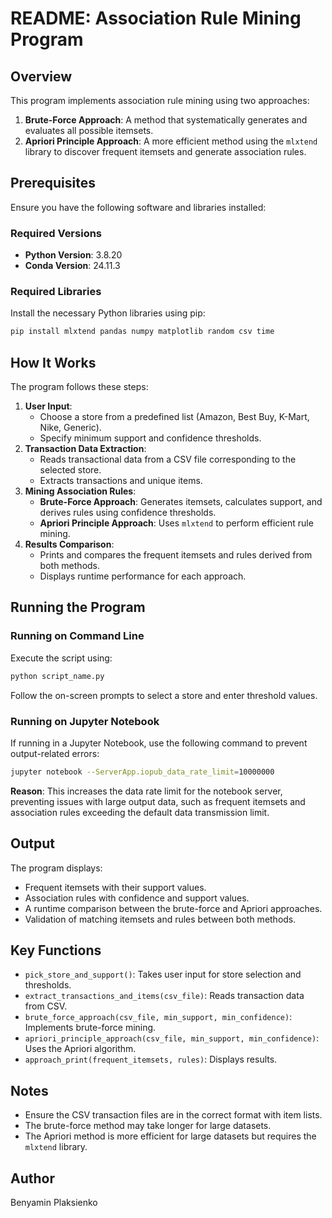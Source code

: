 # README: Association Rule Mining Program

## Overview
This program implements association rule mining using two approaches:
1. **Brute-Force Approach**: A method that systematically generates and evaluates all possible itemsets.
2. **Apriori Principle Approach**: A more efficient method using the `mlxtend` library to discover frequent itemsets and generate association rules.

## Prerequisites
Ensure you have the following software and libraries installed:

### Required Versions
- **Python Version**: 3.8.20
- **Conda Version**: 24.11.3

### Required Libraries
Install the necessary Python libraries using pip:
```sh
pip install mlxtend pandas numpy matplotlib random csv time
```

## How It Works
The program follows these steps:
1. **User Input**:
   - Choose a store from a predefined list (Amazon, Best Buy, K-Mart, Nike, Generic).
   - Specify minimum support and confidence thresholds.
2. **Transaction Data Extraction**:
   - Reads transactional data from a CSV file corresponding to the selected store.
   - Extracts transactions and unique items.
3. **Mining Association Rules**:
   - **Brute-Force Approach**: Generates itemsets, calculates support, and derives rules using confidence thresholds.
   - **Apriori Principle Approach**: Uses `mlxtend` to perform efficient rule mining.
4. **Results Comparison**:
   - Prints and compares the frequent itemsets and rules derived from both methods.
   - Displays runtime performance for each approach.

## Running the Program
### Running on Command Line
Execute the script using:
```sh
python script_name.py
```
Follow the on-screen prompts to select a store and enter threshold values.

### Running on Jupyter Notebook
If running in a Jupyter Notebook, use the following command to prevent output-related errors:
```sh
jupyter notebook --ServerApp.iopub_data_rate_limit=10000000
```
**Reason**: This increases the data rate limit for the notebook server, preventing issues with large output data, such as frequent itemsets and association rules exceeding the default data transmission limit.

## Output
The program displays:
- Frequent itemsets with their support values.
- Association rules with confidence and support values.
- A runtime comparison between the brute-force and Apriori approaches.
- Validation of matching itemsets and rules between both methods.

## Key Functions
- `pick_store_and_support()`: Takes user input for store selection and thresholds.
- `extract_transactions_and_items(csv_file)`: Reads transaction data from CSV.
- `brute_force_approach(csv_file, min_support, min_confidence)`: Implements brute-force mining.
- `apriori_principle_approach(csv_file, min_support, min_confidence)`: Uses the Apriori algorithm.
- `approach_print(frequent_itemsets, rules)`: Displays results.

## Notes
- Ensure the CSV transaction files are in the correct format with item lists.
- The brute-force method may take longer for large datasets.
- The Apriori method is more efficient for large datasets but requires the `mlxtend` library.

## Author
Benyamin Plaksienko
